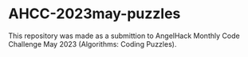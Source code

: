 # AHCC-2023may-puzzles
This repository was made as a submittion to AngelHack Monthly Code Challenge May 2023 (Algorithms: Coding Puzzles).
